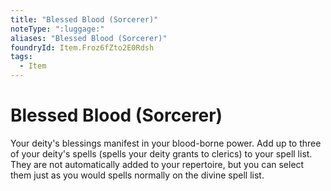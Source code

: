 ```yaml
---
title: "Blessed Blood (Sorcerer)"
noteType: ":luggage:"
aliases: "Blessed Blood (Sorcerer)"
foundryId: Item.Froz6fZto2E0Rdsh
tags:
  - Item
---
```


# Blessed Blood (Sorcerer)

Your deity's blessings manifest in your blood-borne power. Add up to three of your deity's spells (spells your deity grants to clerics) to your spell list. They are not automatically added to your repertoire, but you can select them just as you would spells normally on the divine spell list.
